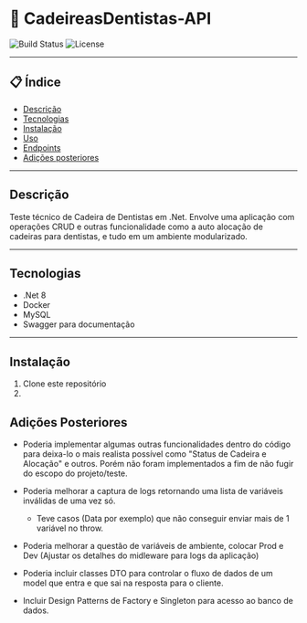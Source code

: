 # 🚀 CadeireasDentistas-API

![Build Status](https://img.shields.io/badge/build-passing-brightgreen)
![License](https://img.shields.io/badge/license-MIT-blue)

---

## 📋 Índice
- [Descrição](#descrição)
- [Tecnologias](#tecnologias)
- [Instalação](#instalação)
- [Uso](#uso)
- [Endpoints](#endpoints)
- [Adições posteriores](#adições)

---

## Descrição
Teste técnico de Cadeira de Dentistas em .Net. Envolve uma aplicação com operações CRUD e outras funcionalidade como a auto alocação de cadeiras para dentistas, e tudo em um ambiente modularizado.

---

## Tecnologias
- .Net 8
- Docker
- MySQL
- Swagger para documentação

---

## Instalação

1. Clone este repositório
2. 


## Adições Posteriores

- Poderia implementar algumas outras funcionalidades dentro do código para deixa-lo o mais realista possível como "Status de Cadeira e Alocação" e outros. Porém não foram implementados a fim de não fugir do escopo do projeto/teste.

- Poderia melhorar a captura de logs retornando uma lista de variáveis inválidas de uma vez só.
    - Teve casos (Data por exemplo) que não conseguir enviar mais de 1 variável no throw.
    
- Poderia melhorar a questão de variáveis de ambiente, colocar Prod e Dev (Ajustar os detalhes do midleware para logs da aplicação)

- Poderia incluir classes DTO para controlar o fluxo de dados de um model que entra e que sai na resposta para o cliente.

- Incluir Design Patterns de Factory e Singleton para acesso ao banco de dados.
